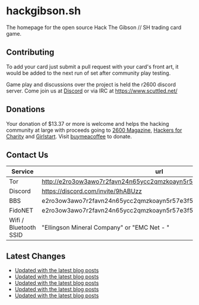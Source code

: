 # hackgibson.sh
The homepage for the open source Hack The Gibson // SH trading card game.


## Contributing

To add your card just submit a pull request with your card's front art, it would be added to the next run of set after community play testing.

Game play and discussions over the project is held the r2600 discord server. Come join us at [Discord](https://discord.com/invite/9hABUzz) or via IRC at https://www.scuttled.net/


## Donations

Your donation of $13.37 or more is welcome and helps the hacking community at large with proceeds going to [2600 Magazine](https://2600.com/), [Hackers for Charity](https://hackersforcharity.org) and [Girlstart](https://girlstart.org).  Visit [buymeacoffee](https://www.buymeacoffee.com/hackgibson.sh) to donate.


## Contact Us

Service | url
-|-
Tor | http://e2ro3ow3awo7r2favn24n65ycc2qmzkoayn5r57e3f56nvjwdcgg32ad.onion
Discord | https://discord.com/invite/9hABUzz
BBS | e2ro3ow3awo7r2favn24n65ycc2qmzkoayn5r57e3f56nvjwdcgg32ad.onion:23
FidoNET | e2ro3ow3awo7r2favn24n65ycc2qmzkoayn5r57e3f56nvjwdcgg32ad.onion:24554
Wifi / Bluetooth SSID | "Ellingson Mineral Company" or "EMC Net - <fidonet address>"

## Latest Changes
<!-- BLOG-POST-LIST:START -->
- [Updated with the latest blog posts](https://github.com/DFW2600/hackgibson.sh/commit/d10612f57e8fdda1bd0552308e5ac57d88be5703)
- [Updated with the latest blog posts](https://github.com/DFW2600/hackgibson.sh/commit/f382fa2c7d46fadd8430622abf4a9e542bbb6da0)
- [Updated with the latest blog posts](https://github.com/DFW2600/hackgibson.sh/commit/82a908efc7bd1aaab9b482b62b8c73fb628c909c)
- [Updated with the latest blog posts](https://github.com/DFW2600/hackgibson.sh/commit/9d762ffcbe695a84398eb374d8920c1b1f690c4b)
- [Updated with the latest blog posts](https://github.com/DFW2600/hackgibson.sh/commit/494507cea8c332d9702267adbad7e1607a6fdb82)
<!-- BLOG-POST-LIST:END -->

